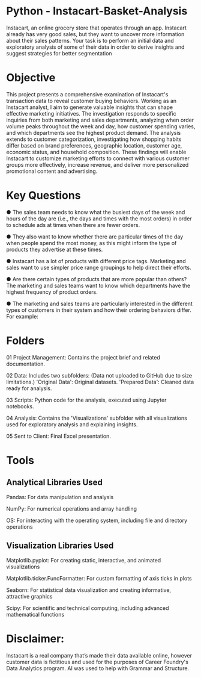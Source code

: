 # Python - Instacart-Basket-Analysis

Instacart, an online grocery store that operates through an app. Instacart already has very good sales, but they want to uncover more information about their sales patterns. Your task is to perform an initial data and exploratory analysis of some of their data in order to derive insights and suggest strategies for better segmentation

# Objective

This project presents a comprehensive examination of Instacart's transaction data to reveal customer buying behaviors. Working as an Instacart analyst, I aim to generate valuable insights that can shape effective marketing initiatives. The investigation responds to specific inquiries from both marketing and sales departments, analyzing when order volume peaks throughout the week and day, how customer spending varies, and which departments see the highest product demand. The analysis extends to customer categorization, investigating how shopping habits differ based on brand preferences, geographic location, customer age, economic status, and household composition. These findings will enable Instacart to customize marketing efforts to connect with various customer groups more effectively, increase revenue, and deliver more personalized promotional content and advertising.

# Key Questions

● The sales team needs to know what the busiest days of the week and hours of the day are (i.e., the days and times with the most orders) in order to schedule ads at times when there are fewer orders.

● They also want to know whether there are particular times of the day when people spend the most money, as this might inform the type of products they advertise at these times.

● Instacart has a lot of products with different price tags. Marketing and sales want to use simpler price range groupings to help direct their efforts.

● Are there certain types of products that are more popular than others? The marketing and sales teams want to know which departments have the highest frequency of product orders. 

● The marketing and sales teams are particularly interested in the different types of customers in their system and how their ordering behaviors differ. For example:

# Folders

01 Project Management: Contains the project brief and related documentation.

02 Data: Includes two subfolders: (Data not uploaded to GitHub due to size limitations.)
'Original Data': Original datasets.
'Prepared Data': Cleaned data ready for analysis.

03 Scripts: Python code for the analysis, executed using Jupyter notebooks.

04 Analysis: Contains the 'Visualizations' subfolder with all visualizations used for exploratory analysis and explaining insights.

05 Sent to Client: Final Excel presentation.

# Tools

## Analytical Libraries Used

Pandas: For data manipulation and analysis

NumPy: For numerical operations and array handling

OS: For interacting with the operating system, including file and directory operations

## Visualization Libraries Used

Matplotlib.pyplot: For creating static, interactive, and animated visualizations

Matplotlib.ticker.FuncFormatter: For custom formatting of axis ticks in plots

Seaborn: For statistical data visualization and creating informative, attractive graphics

Scipy: For scientific and technical computing, including advanced mathematical functions

# Disclaimer:

Instacart is a real company that’s made their data available online, however customer data is fictitious and used for the purposes of Career Foundry's Data Analytics program. AI was used to help with Grammar and Structure.
